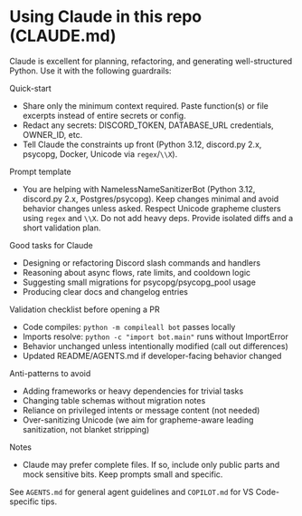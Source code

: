 # Using Claude in this repo (CLAUDE.md)

Claude is excellent for planning, refactoring, and generating well-structured Python. Use it with the following guardrails:

Quick-start

- Share only the minimum context required. Paste function(s) or file excerpts instead of entire secrets or config.
- Redact any secrets: DISCORD_TOKEN, DATABASE_URL credentials, OWNER_ID, etc.
- Tell Claude the constraints up front (Python 3.12, discord.py 2.x, psycopg, Docker, Unicode via `regex`/`\\X`).

Prompt template

- You are helping with NamelessNameSanitizerBot (Python 3.12, discord.py 2.x, Postgres/psycopg). Keep changes minimal and avoid behavior changes unless asked. Respect Unicode grapheme clusters using `regex` and `\\X`. Do not add heavy deps. Provide isolated diffs and a short validation plan.

Good tasks for Claude

- Designing or refactoring Discord slash commands and handlers
- Reasoning about async flows, rate limits, and cooldown logic
- Suggesting small migrations for psycopg/psycopg_pool usage
- Producing clear docs and changelog entries

Validation checklist before opening a PR

- Code compiles: `python -m compileall bot` passes locally
- Imports resolve: `python -c "import bot.main"` runs without ImportError
- Behavior unchanged unless intentionally modified (call out differences)
- Updated README/AGENTS.md if developer-facing behavior changed

Anti-patterns to avoid

- Adding frameworks or heavy dependencies for trivial tasks
- Changing table schemas without migration notes
- Reliance on privileged intents or message content (not needed)
- Over-sanitizing Unicode (we aim for grapheme-aware leading sanitization, not blanket stripping)

Notes

- Claude may prefer complete files. If so, include only public parts and mock sensitive bits. Keep prompts small and specific.

See `AGENTS.md` for general agent guidelines and `COPILOT.md` for VS Code-specific tips.
